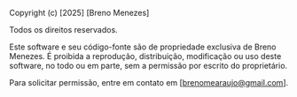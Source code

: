 Copyright (c) [2025] [Breno Menezes]

Todos os direitos reservados.

Este software e seu código-fonte são de propriedade exclusiva de Breno Menezes.
É proibida a reprodução, distribuição, modificação ou uso deste software, no todo ou em parte,
sem a permissão por escrito do proprietário.

Para solicitar permissão, entre em contato em [brenomearaujo@gmail.com].
